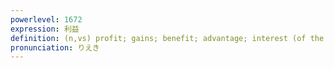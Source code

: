 ```yaml
---
powerlevel: 1672
expression: 利益
definition: (n,vs) profit; gains; benefit; advantage; interest (of the public, etc.); grace (of God, Buddha, etc.) (esp. as attained through rightful actions, prayer, adherence to one's faith, etc.); (P)
pronunciation: りえき
---
```

